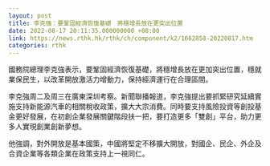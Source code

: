 ```yaml
---
layout: post
title: 李克強：要鞏固經濟恢復基礎　將穩增長放在更突出位置
date: 2022-08-17 20:11:35.000000000 +08:00
link: https://news.rthk.hk/rthk/ch/component/k2/1662858-20220817.htm
categories: rthk
---
```


國務院總理李克強表示，要鞏固經濟恢復基礎，將穩增長放在更加突出位置，穩就業保民生，以改革開放激活力增動力，保持經濟運行在合理區間。

李克強周二及周三在廣東深圳考察。新聞聯播報道，李克強提出要抓緊研究延續實施支持新能源汽車的相關稅收政策，擴大大宗消費。同時要支持風險投資等創投基金更好發展，在初創企業發展關鍵階段扶一把，要打造更多「雙創」平台，助力更多人實現創業創新夢想。

他強調，對外開放是基本國策，中國將堅定不移擴大開放，對國企、民企、外企及合資企業等各類企業在政策支持上一視同仁。
